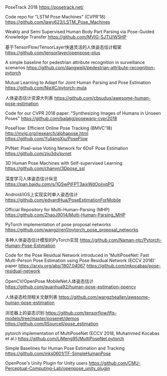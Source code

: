 PoseTrack 2018
https://posetrack.net/

Code repo for "LSTM Pose Machines" (CVPR'18)
https://github.com/lawy623/LSTM_Pose_Machines

Weakly and Semi Supervised Human Body Part Parsing via Pose-Guided Knowledge Transfer
https://github.com/MVIG-SJTU/WSHP

基于TensorFlow/TensorLayer快速灵活的人体姿态估计框架
https://github.com/tensorlayer/openpose-plus

A simple baseline for pedestrian attribute recognition in surveillance scenarios
https://github.com/dangweili/pedestrian-attribute-recognition-pytorch

Mutual Learning to Adapt for Joint Human Parsing and Pose Estimation
https://github.com/NieXC/pytorch-mula

人体姿态估计资源大列表
https://github.com/cbsudux/awesome-human-pose-estimation

Code for our CVPR 2018 paper: "Synthesizing Images of Humans in Unseen Poses"
https://github.com/balakg/posewarp-cvpr2018

PoseFlow: Efficient Online Pose Tracking (BMVC'18) http://mvig.org/research/alphapose.html
https://github.com/YuliangXiu/PoseFlow

PVNet: Pixel-wise Voting Network for 6DoF Pose Estimation
https://github.com/zju3dv/pvnet

3D Human Pose Machines with Self-supervised Learning
https://github.com/chanyn/3Dpose_ssl

深度学习人体姿态估计纵览
https://pan.baidu.com/s/1GSwPIFPT3ajxWdOoiivqPQ

Android/iOS上实现实时单人姿态估计
https://github.com/edvardHua/PoseEstimationForMobile

Official Repository for Multi-Human-Parsing (MHP)
https://github.com/ZhaoJ9014/Multi-Human-Parsing_MHP

PyTorch implementation of pose proposal networks
https://github.com/wangziren1/pytorch_pose_proposal_networks

多种人体姿态估计模型的PyTorch实现
https://github.com/Naman-ntc/Pytorch-Human-Pose-Estimation

Code for the Pose Residual Network introduced in 'MultiPoseNet: Fast Multi-Person Pose Estimation using Pose Residual Network (ECCV 2018)' paper https://arxiv.org/abs/1807.04067
https://github.com/mkocabas/pose-residual-network

OpenCV/OpenPose MobileNet人体姿态估计
https://github.com/quanhua92/human-pose-estimation-opencv

人体姿态检测相关文献列表
https://github.com/wangzheallen/awesome-human-pose-estimation

浏览器上的姿态识别
https://github.com/tensorflow/tfjs-models/tree/master/posenet/demos
https://github.com/llSourcell/pose_estimation

pytorch implementation of MultiPoseNet (ECCV 2018, Muhammed Kocabas et al.)
https://github.com/LiMeng95/MultiPoseNet.pytorch

Simple Baselines for Human Pose Estimation and Tracking
https://github.com/mks0601/TF-SimpleHumanPose

OpenPose's Unity Plugin for Unity users 
https://github.com/CMU-Perceptual-Computing-Lab/openpose_unity_plugin